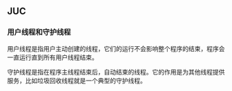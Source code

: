 ## JUC

### 用户线程和守护线程

用户线程是指用户主动创建的线程，它们的运行不会影响整个程序的结束，程序会一直运行直到所有用户线程结束。

守护线程是指在程序主线程结束后，自动结束的线程。它的作用是为其他线程提供服务，比如垃圾回收线程就是一个典型的守护线程。